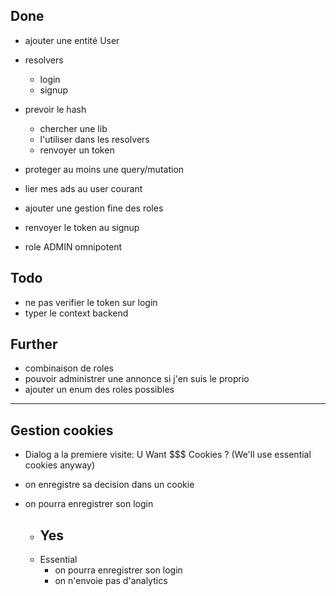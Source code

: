 ## Done

- ajouter une entité User
- resolvers

  - login
  - signup

- prevoir le hash

  - chercher une lib
  - l'utiliser dans les resolvers
  - renvoyer un token

- proteger au moins une query/mutation
- lier mes ads au user courant
- ajouter une gestion fine des roles
- renvoyer le token au signup
- role ADMIN omnipotent

## Todo

- ne pas verifier le token sur login
- typer le context backend

## Further

- combinaison de roles
- pouvoir administrer une annonce si j'en suis le proprio
- ajouter un enum des roles possibles

---

## Gestion cookies

- Dialog a la premiere visite: U Want $$$ Cookies ? (We'll use essential cookies anyway)
- on enregistre sa decision dans un cookie
- on pourra enregistrer son login

  - Yes
    -
  - Essential
    - on pourra enregistrer son login
    - on n'envoie pas d'analytics
